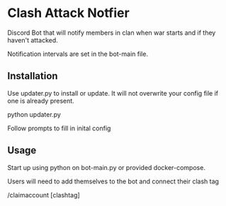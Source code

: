 # Clash Attack Notfier

Discord Bot that will notify members in clan when war starts and if they haven't attacked.

Notification intervals are set in the bot-main file.

## Installation

Use updater.py to install or update. It will not overwrite your config file if one is already present.

python updater.py

Follow prompts to fill in inital config

## Usage

Start up using python on bot-main.py or provided docker-compose.

Users will need to add themselves to the bot and connect their clash tag

/claimaccount [clashtag]
